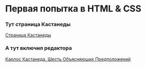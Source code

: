 # Первая попытка в HTML & CSS

### Тут страница Кастанеды

[Страница Кастанеды ](https://usawa0.github.io/test_site/)

### А тут включил редактора

[Карлос Кастанеда. Шесть Объясняющих Предположений](https://usawa0.github.io/test_site/index-the_eagle's_gift.html)
